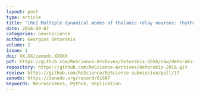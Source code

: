 ```yaml
---
layout: post
type: article
title: "[Re] Multiple dynamical modes of thalamic relay neurons: rhythmic bursting and intermittent phase-locking"
date: 2016-09-07
categories: neuroscience
author: Georgios Detorakis
volume: 2
issue: 1
doi: XX.XX/zenodo.XXXXX
pdf: https://github.com/ReScience-Archives/Detorakis-2016/raw/detorakis/article/detorakis-2016.pdf
repository: https://github.com/ReScience-Archives/Detorakis-2016.git
review: https://github.com/ReScience/ReScience-submission/pull/17
zenodo: https://zenodo.org/record/61697
keywords: Neuroscience, Python, Replication
---
```

